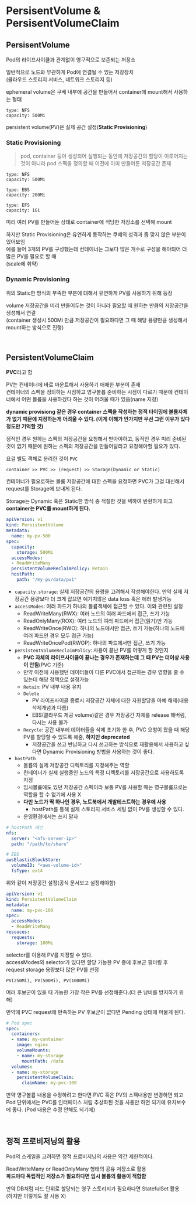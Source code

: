 # PersisentVolume & PersisentVolumeClaim

## PersisentVolume

Pod의 라이프사이클과 관계없이 영구적으로 보존되는 저장소 

일반적으로 노드와 무관하게 Pod에 연결될 수 있는 저장장치  
(클라우드 스토리지 서비스, 네트워크 스토리지 등)

ephemeral volume은 쿠베 내부에 공간을 만들어서 container에 mount해서 사용하는 형태  

```
type: NFS  
capacity: 500Mi
```
persistent volume(PV)은 실제 공간 설정(**Static Provisioning**)

### Static Provisioning  

> pod, container 등이 생성되어 실행되는 동안에 저장공간의 할당이 이루어지는 것이 아니라 pod 스펙을 정의할 때 이전에 이미 만들어둔 저장공간 존재

```
type: NFS  
capacity: 500Mi

type: EBS
capacity: 200Mi

type: EFS  
capacity: 1Gi
```
미리 여러 PV를 만들어둔 상태로 container에 적당한 저장소를 선택해 mount

하지만 Static Provisioning은 유연하게 동작하는 쿠베의 성격과 좀 맞지 않은 부분이 있어보임  
예를 들어 3개의 PV를 구성했는데 컨테이너는 그보다 많은 개수로 구성을 해야되어 더 많은 PV를 필요로 할 때  
(scale에 취약)

### Dynamic Provisioning

위의 Static한 방식의 부족한 부분에 대해서 유연하게 PV를 사용하기 위해 등장

volume 저장공간을 미리 만들어두는 것이 아니라 필요할 때 원하는 만큼의 저장공간을 생성해서 연결  
(container 생성시 500Mi 만큼 저장공간이 필요하다면 그 때 해당 용량만큼 생성해서 mount하는 방식으로 진행)

<br>

## PersistentVolumeClaim

**PVC**라고 함

PV는 컨테이너에 바로 마운트해서 사용하기 애매한 부분이 존재  
컨테이너의 스펙을 정의하는 시점하고 영구볼륨 준비하는 시점이 다르기 때문에 컨테이너에서 어떤 볼륨을 사용하겠다 하는 것이 어려울 때가 있음(name 지정)  

**dynamic provisiong 같은 경우 container 스펙을 작성하는 정적 타이밍에 볼륨자체가 없기 때문에 지정하는게 어려울 수 있다. (이게 이해가 안가지만 우선 그런 이유가 있다정도만 기억할 것)**

정적인 경우 원하는 스펙의 저장공간을 요청해서 받아야하고, 동적인 경우 미리 준비된 것이 없기 때문에 원하는 스펙의 저장공간을 만들어달라고 요청해야할 필요가 있다. 

요걸 별도 객체로 분리한 것이 `PVC`

```
container >> PVC >> (request) >> Storage(Dynamic or Static)
```
컨테이너가 필요로하는 볼륨 저장공간에 대한 스펙을 요청하면 PVC가 그걸 대신해서 request를 Storage에 보내게 된다. 

Storage는 Dynamic 혹은 Static한 방식 중 적절한 것을 택하여 반환하게 되고 **container는 PVC를 mount하게 된다.**

```yaml
apiVersion: v1
kind: PersistentVolume
metadata:
  name: my-pv-500
spec:
  capacity:
    storage: 500Mi
  accessModes:
  - ReadWriteMany
  persistentVolumeReclaimPolicy: Retain
  hostPath:
    path: "/my-pv/data/pv1"
```
- `capacity.storage`: 실제 저장공간의 용량을 고려해서 작성해야한다.
  만약 실제 저장공간 용량보다 더 크게 잡으면 예기치않은 data loss 혹은 에러 발생가능
- `accessModes`: 여러 파드가 하나의 볼륨객체에 접근할 수 있다. 이와 관련된 설정
  - ReadWriteMany(RWX): 여러 노드의 여러 파드에서 접근, 쓰기 가능
  - ReadOnlyMany(ROX): 여러 노드의 여러 파드에서 접근(읽기)만 가능
  - ReadWriteOnce(RWO): 하나의 노드에서만 접근, 쓰기 가능(하나의 노드에 여러 파드인 경우 모두 접근 가능)
  - ReadWriteOncePod(RWOP): 하나의 파드에서만 접근, 쓰기 가능
- `persistentVolumeReclaimPolicy`: 사용이 끝난 PV를 어떻게 할 것인지
  - **PVC 자체의 라이프사이클이 끝나는 경우가 존재하는데 그 때 PV는 더이상 사용이 안됨**(PVC 기준)
  - 만약 이전에 사용했던 데이터들이 다른 PVC에서 접근하는 경우 영향을 줄 수 있는데 해당 정책으로 설정가능
  - `Retain`: PV 내부 내용 유지
  - `Delete`
    - PV 라이프사이클 종료시 저장공간 자체에 대한 자원할당을 아예 해제(내용 삭제개념과 다름)
    - EBS(클라우드 제공 volume)같은 경우 저장공간 자체를 release 해버림, 다시는 사용 불가
  - `Recycle`: 공간 내부에 데이터들을 삭제 초기화 한 후, PVC 요청이 왔을 때 해당 PV를 할당할 수 있도록 해줌, **하지만 deprecated**
    - 저장공간을 쓰고 반납하고 다시 쓰고하는 방식으로 재활용해서 사용하고 싶다면 Dynamic Provisioning 방법을 사용하는 것이 좋다.
- `hostPath`
  - 볼륨의 실제 저장공간 디렉토리를 지정해주는 역할
  - 컨테이너가 실제 실행중인 노드의 특정 디렉토리를 저장공간으로 사용하도록 지정
  - 임시볼륨에도 있던 저장공간 스펙이라 보통 PV를 사용할 때는 영구볼륨으로는 역할을 할 수 없기에 사용 X
  - **다만 노드가 딱 하나인 경우, 노트북에서 개발테스트하는 경우에 사용**
    - hostPath를 통해 실제 스토리지 서비스 세팅 없이 PV를 생성할 수 있다.
  - 운영환경에서는 쓰지 말자

```yaml
# hostPath 대신
nfs:
  server: "<nfs-server-ip>"
  path: "/path/to/share"

# EBS
awsElasticBlockStore:
  volumeID: "<aws-volume-id>"
  fsType: ext4
```
위와 같이 저장공간 설정(공식 문서보고 설정해야함)

```yaml
apiVersion: v1
kind: PersistentVolumeClaim
metadata:
  name: my-pvc-100
spec:
  accessModes:
  - ReadWriteMany
resouces:
  requests:
    storage: 100Mi
```
selector를 이용해 PV를 지정할 수 있다.  
accessModes와 selector가 있다면 할당 가능한 PV 중에 후보군 필터링 후  
request storage 용량보다 많은 PV를 선정

```
PV(250Mi), PV(500Mi), PV(1000Mi)
```
여러 후보군이 있을 때 가능한 가장 작은 PV를 선정해준다.(더 큰 낭비를 방지하기 위해)

만약에 PVC request에 만족하는 PV 후보군이 없다면 Pending 상태에 머물게 된다.

```yaml
# Pod spec
spec:
  containers:
  - name: my-container
    image: nginx
    volumeMounts:
    - name: my-storage
      mountPath: /data
  volumes:
  - name: my-storage
    persistentVolumeClaim:
      claimName: my-pvc-100
```
만약 영구볼륨 내용을 수정하려고 한다면 PVC 혹은 PV의 스펙내용만 변경하면 되고 Pod 단위에서는 PVC를 인터페이스 처럼 추상화된 것을 사용만 하면 되기에 유지보수에 좋다. (Pod 내용은 수정 안해도 되기에)

<br>

## 정적 프로비저닝의 활용

Pod의 스케일을 고려하면 정적 프로비저닝의 사용은 약간 제한적이다.

ReadWriteMany or ReadOnlyMany 형태의 공유 저장소로 활용  
**파드마다 독립적인 저장소가 필요하다면 임시 볼륨의 활용이 적합함**

만약 DB처럼 파드 단위로 할당되는 영구 스토리지가 필요하다면 StatefulSet 활용  
(하지만 이렇게도 잘 사용 X)